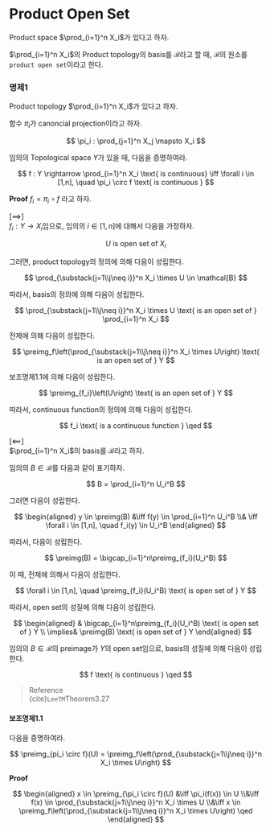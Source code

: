 # Product Open Set
Product space $\prod_{i=1}^n X_i$가 있다고 하자.

$\prod_{i=1}^n X_i$의 Product topology의 basis를 $\mathcal{B}$라고 할 때, $\mathcal{B}$의 원소를 `product open set`이라고 한다.

### 명제1
Product topology $\prod_{i=1}^n X_i$가 있다고 하자.

함수 $\pi_i$가 canoncial projection이라고 하자.

$$ \pi_i : \prod_{j=1}^n X_j \mapsto X_i $$

임의의 Topological space $Y$가 있을 때, 다음을 증명하여라.

$$ f : Y \rightarrow \prod_{i=1}^n X_i \text{ is continuous} \iff \forall i \in [1,n], \quad \pi_i \circ f \text{ is continuous } $$

**Proof**
$f_i = \pi_i\circ f$ 라고 하자.

[$\implies$]  
$f_i : Y \rightarrow X_i$임으로, 임의의 $i \in [1,n]$에 대해서 다음을 가정하자.

$$ U \text{ is open set of } X_i $$

그러면, product topology의 정의에 의해 다음이 성립한다.

$$ \prod_{\substack{j=1\\j\neq i}}^n X_i \times U \in \mathcal{B} $$

따라서, basis의 정의에 의해 다음이 성립한다.

$$ \prod_{\substack{j=1\\j\neq i}}^n X_i \times U \text{ is an open set of } \prod_{i=1}^n X_i $$

전제에 의해 다음이 성립한다.

$$ \preimg_f\left(\prod_{\substack{j=1\\j\neq i}}^n X_i \times U\right) \text{ is an open set of } Y $$

보조명제1.1에 의해 다음이 성립한다.

$$ \preimg_{f_i}\left(U\right) \text{ is an open set of } Y $$

따라서, continuous function의 정의에 의해 다음이 성립한다.

$$ f_i \text{ is a continuous function } \qed $$

[$\impliedby$]  
$\prod_{i=1}^n X_i$의 basis를 $\mathcal{B}$라고 하자.

임의의 $B \in \mathcal{B}$를 다음과 같이 표기하자.

$$ B = \prod_{i=1}^n U_i^B $$

그러면 다음이 성립한다.

$$ \begin{aligned} y \in \preimg(B) &\iff f(y) \in \prod_{i=1}^n U_i^B \\& \iff \forall i \in [1,n], \quad f_i(y) \in U_i^B \end{aligned}  $$

따라서, 다음이 성립한다.

$$ \preimg(B) = \bigcap_{i=1}^n\preimg_{f_i}(U_i^B) $$

이 때, 전제에 의해서 다음이 성립한다.

$$ \forall i \in [1,n], \quad \preimg_{f_i}(U_i^B) \text{ is open set of } Y $$

따라서, open set의 성질에 의해 다음이 성립한다.

$$ \begin{aligned} & \bigcap_{i=1}^n\preimg_{f_i}(U_i^B) \text{ is open set of } Y \\ \implies& \preimg(B) \text{ is open set of } Y \end{aligned}  $$

임의의 $B \in \mathcal{B}$의 preimage가 $Y$의 open set임으로, basis의 성질에 의해 다음이 성립한다.

$$ f \text{ is continuous } \qed $$

> Reference  
> {cite}`LeeTM`Theorem3.27

#### 보조명제1.1
다음을 증명하여라.

$$ \preimg_{pi_i \circ f}(U) = \preimg_f\left(\prod_{\substack{j=1\\j\neq i}}^n X_i \times U\right) $$

**Proof**

$$ \begin{aligned} x \in \preimg_{\pi_i \circ f}(U) &\iff \pi_i(f(x)) \in U \\&\iff f(x) \in \prod_{\substack{j=1\\j\neq i}}^n X_i \times U \\&\iff x \in \preimg_f\left(\prod_{\substack{j=1\\j\neq i}}^n X_i \times U\right) \qed  \end{aligned} $$
